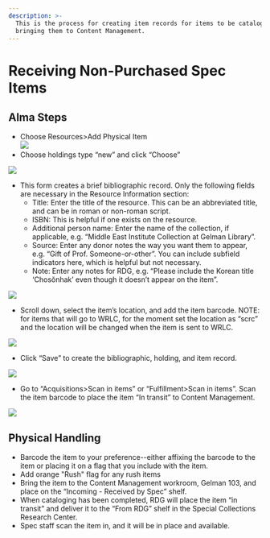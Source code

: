 ```yaml
---
description: >-
  This is the process for creating item records for items to be cataloged before
  bringing them to Content Management.
---
```


# Receiving Non-Purchased Spec Items

## Alma Steps <a href="#docs-internal-guid-c4f19426-7fff-9207-3fe6-6c55a2e55397" id="docs-internal-guid-c4f19426-7fff-9207-3fe6-6c55a2e55397"></a>

* Choose Resources>Add Physical Item\
  ![](https://lh6.googleusercontent.com/xLDYgKHlPnBrrdN10lBYzQ\_mXoGGZi2DGcMGHV-lBIcW2kodCO5kH1EsDW-HRiNkoDrYUXTHxd\_06Z9etuDrOPaq19dx4yG2K\_689f7R-otnYMnKpDNjCKBOwdj7cDY9Fp\_AliWG)
* Choose holdings type “new” and click “Choose”

![](https://lh6.googleusercontent.com/Let6FPGOlwS4J9\_WPj7SkZ74aYiscgzVYw0-fJD92c64I6LDu9Ai3Ahsap\_T\_SapKWogd079Y4-4BDD0iLgTtHmmKK-RUX1PNIpP1cdTV4pMFrtp3vPk-8e\_Fn4aoH66zl4sMBbA)

* This form creates a brief bibliographic record. Only the following fields are necessary in the Resource Information section:
  * Title: Enter the title of the resource. This can be an abbreviated title, and can be in roman or non-roman script.
  * ISBN: This is helpful if one exists on the resource.
  * Additional person name: Enter the name of the collection, if applicable, e.g. “Middle East Institute Collection at Gelman Library”.
  * Source: Enter any donor notes the way you want them to appear, e.g. “Gift of Prof. Someone-or-other”. You can include subfield indicators here, which is helpful but not necessary.
  * Note: Enter any notes for RDG, e.g. “Please include the Korean title ‘Chosŏnhak’ even though it doesn’t appear on the item”.

![](https://lh3.googleusercontent.com/Xt2vb9csgbzZ1lz2HRUSJwIv1wNHRczo7rmnTh1t5P-SZ4eoo7s\_vVwi56lO3nzaa9J4C1KWDIw43ii00GcIr6WJ5cJSt4189jwXg6kj9gnj0ITxgKAcZU0JnZL8q79\_2UF8qxXo)

* Scroll down, select the item’s location, and add the item barcode. NOTE: for items that will go to WRLC, for the moment set the location as “scrc” and the location will be changed when the item is sent to WRLC.

![](https://lh5.googleusercontent.com/xa9xQv6huOX-2ahFLre0rEGfR5iY4yQEjLwxH3EAJURAmI86k0n38rHYrGfYlIM349TBvsvHvPAQR-SzfTcT\_2M0zIffelwhCjSNO\_LgL0mGlhB3tmYPiAmL3odthGSkk-3ZhclS)

* Click “Save” to create the bibliographic, holding, and item record.

![](https://lh6.googleusercontent.com/d3XW16X\_EcsYX44B9YtzlOoQ6T7B0bB4mX5PvJKGOt8kSVQkHN9nJyD7ZHQ6Xltc2tG\_ARydasNkuEg8NjtG0lQQaR2IrEoukxvVk80MHAfumaQAIJs0bRU9WHjLKqDM-uP4uxww)

* Go to “Acquisitions>Scan in items” or “Fulfillment>Scan in items”. Scan the item barcode to place the item “In transit” to Content Management.

![](https://lh4.googleusercontent.com/GaQLjdzm2KXT8C\_FPgtIB\_zS8yx0yZ\_KifW2PfgQhqE7ueu6Q25dtAaUWQH77VKjNtkUaytOMlYtJy2hMRm8qIzAh6EItvmb9OeLVsl1mS8\_vdwt\_KFCqAuXLJDeJnBA3vTY4THs)

## Physical Handling

* Barcode the item to your preference--either affixing the barcode to the item or placing it on a flag that you include with the item.
* Add orange "Rush" flag for any rush items
* Bring the item to the Content Management workroom, Gelman 103, and place on the “Incoming - Received by Spec” shelf.
* When cataloging has been completed, RDG will place the item “in transit” and deliver it to the “From RDG” shelf in the Special Collections Research Center.
* Spec staff scan the item in, and it will be in place and available.
